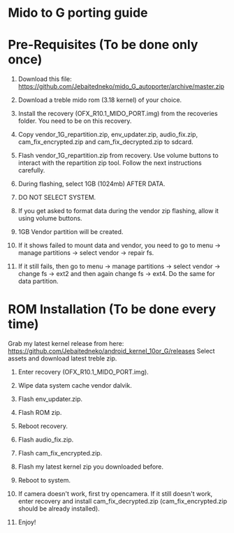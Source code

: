 # Mido to G porting guide


# Pre-Requisites (To be done only once)


1. Download this file: https://github.com/Jebaitedneko/mido_G_autoporter/archive/master.zip


2. Download a treble mido rom (3.18 kernel) of your choice.


3. Install the recovery (OFX_R10.1_MIDO_PORT.img) from the recoveries folder. You need to be on this recovery.


4. Copy vendor_1G_repartition.zip, env_updater.zip, audio_fix.zip, cam_fix_encrypted.zip and cam_fix_decrypted.zip to sdcard.


5. Flash vendor_1G_repartition.zip from recovery. Use volume buttons to interact with the repartition zip tool. Follow the next instructions carefully.


6. During flashing, select 1GB (1024mb) AFTER DATA.


7. DO NOT SELECT SYSTEM.


8. If you get asked to format data during the vendor zip flashing, allow it using volume buttons.


9. 1GB Vendor partition will be created.


10. If it shows failed to mount data and vendor, you need to go to menu -> manage partitions -> select vendor -> repair fs.


11. If it still fails, then go to menu -> manage partitions -> select vendor -> change fs -> ext2 and then again change fs -> ext4. Do the same for data partition.


# ROM Installation (To be done every time)


Grab my latest kernel release from here: https://github.com/Jebaitedneko/android_kernel_10or_G/releases
Select assets and download latest treble zip.


1. Enter recovery (OFX_R10.1_MIDO_PORT.img).


2. Wipe data system cache vendor dalvik.


3. Flash env_updater.zip.


4. Flash ROM zip.


5. Reboot recovery.


6. Flash audio_fix.zip.


7. Flash cam_fix_encrypted.zip.


8. Flash my latest kernel zip you downloaded before.


9. Reboot to system.


10. If camera doesn't work, first try opencamera. If it still doesn't work, enter recovery and install cam_fix_decrypted.zip (cam_fix_encrypted.zip should be already installed).


11. Enjoy!
